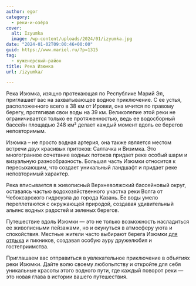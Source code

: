 ```yaml
---
author: egor
category:
  - реки-и-озёра
cover:
  alt: Izyumka
  image: /wp-content/uploads/2024/01/izyumka.jpg
date: "2024-01-02T09:00:46+00:00"
guid: https://www.mariel.ru/?p=1315
tag:
  - куженерский-район
title: Река Изюмка
url: /izyumka/

---
```

Река Изюмка, изящно протекающая по Республике Марий Эл, приглашает вас на захватывающее водное приключение. С ее устья, расположенного всего в 38 км от Ировки, она мчится по правому берегу, протягивая свои воды на 39 км. Великолепие этой реки не ограничивается только ее протяженностью, ведь ее водосборный бассейн площадью 248 км² делает каждый момент вдоль ее берегов неповторимым.

Изюмка – не просто водная артерия, она также является местом встречи двух красивых притоков: Салтачка и Визимка. Это многогранное сочетание водных потоков придает реке особый шарм и визуальную разнообразность. Большая часть Изюмки относится к пересыхающим, что создает уникальный ландшафт и придает реке неповторимый характер.

Река вписывается в живописный Верхневолжский бассейновый округ, оставаясь частью водохозяйственного участка реки Волга от Чебоксарского гидроузла до города Казань. Ее воды умело переплетаются с окружающей природой, создавая удивительный альянс водных радостей и зеленых берегов.

Путешествие вдоль Изюмки — это не только возможность насладиться ее живописными пейзажами, но и окунуться в атмосферу уюта и спокойствия. Местные жители часто выбирают берега Изюмки [для отдыха](/dom_na_taire/) и пикников, создавая особую ауру дружелюбия и гостеприимства.

Приглашаем вас отправиться в увлекательное приключение в объятиях реки Изюмки. Дайте волю своему любопытству и откройте для себя уникальные красоты этого водного пути, где каждый поворот реки — это новая глава в истории вашего путешествия.
